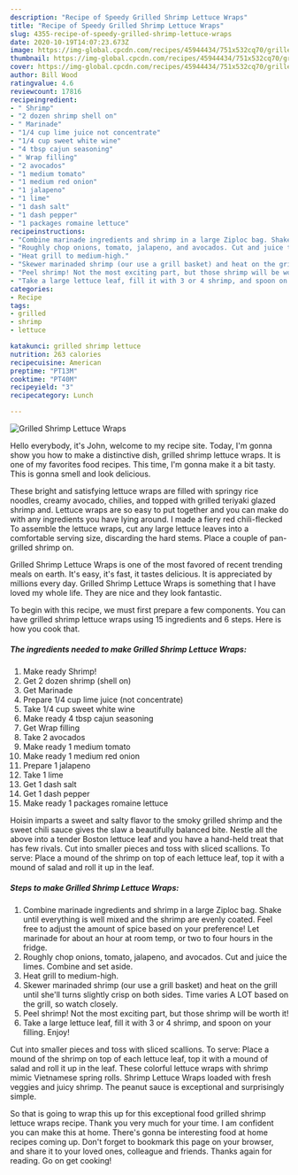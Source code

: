 ```yaml
---
description: "Recipe of Speedy Grilled Shrimp Lettuce Wraps"
title: "Recipe of Speedy Grilled Shrimp Lettuce Wraps"
slug: 4355-recipe-of-speedy-grilled-shrimp-lettuce-wraps
date: 2020-10-19T14:07:23.673Z
image: https://img-global.cpcdn.com/recipes/45944434/751x532cq70/grilled-shrimp-lettuce-wraps-recipe-main-photo.jpg
thumbnail: https://img-global.cpcdn.com/recipes/45944434/751x532cq70/grilled-shrimp-lettuce-wraps-recipe-main-photo.jpg
cover: https://img-global.cpcdn.com/recipes/45944434/751x532cq70/grilled-shrimp-lettuce-wraps-recipe-main-photo.jpg
author: Bill Wood
ratingvalue: 4.6
reviewcount: 17816
recipeingredient:
- " Shrimp"
- "2 dozen shrimp shell on"
- " Marinade"
- "1/4 cup lime juice not concentrate"
- "1/4 cup sweet white wine"
- "4 tbsp cajun seasoning"
- " Wrap filling"
- "2 avocados"
- "1 medium tomato"
- "1 medium red onion"
- "1 jalapeno"
- "1 lime"
- "1 dash salt"
- "1 dash pepper"
- "1 packages romaine lettuce"
recipeinstructions:
- "Combine marinade ingredients and shrimp in a large Ziploc bag. Shake until everything is well mixed and the shrimp are evenly coated. Feel free to adjust the amount of spice based on your preference! Let marinade for about an hour at room temp, or two to four hours in the fridge."
- "Roughly chop onions, tomato, jalapeno, and avocados. Cut and juice the limes. Combine and set aside."
- "Heat grill to medium-high."
- "Skewer marinaded shrimp (our use a grill basket) and heat on the grill until she&#39;ll turns slightly crisp on both sides. Time varies A LOT based on the grill, so watch closely."
- "Peel shrimp! Not the most exciting part, but those shrimp will be worth it!"
- "Take a large lettuce leaf, fill it with 3 or 4 shrimp, and spoon on your filling. Enjoy!"
categories:
- Recipe
tags:
- grilled
- shrimp
- lettuce

katakunci: grilled shrimp lettuce 
nutrition: 263 calories
recipecuisine: American
preptime: "PT13M"
cooktime: "PT40M"
recipeyield: "3"
recipecategory: Lunch

---
```



![Grilled Shrimp Lettuce Wraps](https://img-global.cpcdn.com/recipes/45944434/751x532cq70/grilled-shrimp-lettuce-wraps-recipe-main-photo.jpg)

Hello everybody, it's John, welcome to my recipe site. Today, I'm gonna show you how to make a distinctive dish, grilled shrimp lettuce wraps. It is one of my favorites food recipes. This time, I'm gonna make it a bit tasty. This is gonna smell and look delicious.

These bright and satisfying lettuce wraps are filled with springy rice noodles, creamy avocado, chilies, and topped with grilled teriyaki glazed shrimp and. Lettuce wraps are so easy to put together and you can make do with any ingredients you have lying around. I made a fiery red chili-flecked To assemble the lettuce wraps, cut any large lettuce leaves into a comfortable serving size, discarding the hard stems. Place a couple of pan-grilled shrimp on.

Grilled Shrimp Lettuce Wraps is one of the most favored of recent trending meals on earth. It's easy, it's fast, it tastes delicious. It is appreciated by millions every day. Grilled Shrimp Lettuce Wraps is something that I have loved my whole life. They are nice and they look fantastic.


To begin with this recipe, we must first prepare a few components. You can have grilled shrimp lettuce wraps using 15 ingredients and 6 steps. Here is how you cook that.

<!--inarticleads1-->

##### The ingredients needed to make Grilled Shrimp Lettuce Wraps:

1. Make ready  Shrimp!
1. Get 2 dozen shrimp (shell on)
1. Get  Marinade
1. Prepare 1/4 cup lime juice (not concentrate)
1. Take 1/4 cup sweet white wine
1. Make ready 4 tbsp cajun seasoning
1. Get  Wrap filling
1. Take 2 avocados
1. Make ready 1 medium tomato
1. Make ready 1 medium red onion
1. Prepare 1 jalapeno
1. Take 1 lime
1. Get 1 dash salt
1. Get 1 dash pepper
1. Make ready 1 packages romaine lettuce


Hoisin imparts a sweet and salty flavor to the smoky grilled shrimp and the sweet chili sauce gives the slaw a beautifully balanced bite. Nestle all the above into a tender Boston lettuce leaf and you have a hand-held treat that has few rivals. Cut into smaller pieces and toss with sliced scallions. To serve: Place a mound of the shrimp on top of each lettuce leaf, top it with a mound of salad and roll it up in the leaf. 

<!--inarticleads2-->

##### Steps to make Grilled Shrimp Lettuce Wraps:

1. Combine marinade ingredients and shrimp in a large Ziploc bag. Shake until everything is well mixed and the shrimp are evenly coated. Feel free to adjust the amount of spice based on your preference! Let marinade for about an hour at room temp, or two to four hours in the fridge.
1. Roughly chop onions, tomato, jalapeno, and avocados. Cut and juice the limes. Combine and set aside.
1. Heat grill to medium-high.
1. Skewer marinaded shrimp (our use a grill basket) and heat on the grill until she&#39;ll turns slightly crisp on both sides. Time varies A LOT based on the grill, so watch closely.
1. Peel shrimp! Not the most exciting part, but those shrimp will be worth it!
1. Take a large lettuce leaf, fill it with 3 or 4 shrimp, and spoon on your filling. Enjoy!


Cut into smaller pieces and toss with sliced scallions. To serve: Place a mound of the shrimp on top of each lettuce leaf, top it with a mound of salad and roll it up in the leaf. These colorful lettuce wraps with shrimp mimic Vietnamese spring rolls. Shrimp Lettuce Wraps loaded with fresh veggies and juicy shrimp. The peanut sauce is exceptional and surprisingly simple. 

So that is going to wrap this up for this exceptional food grilled shrimp lettuce wraps recipe. Thank you very much for your time. I am confident you can make this at home. There's gonna be interesting food at home recipes coming up. Don't forget to bookmark this page on your browser, and share it to your loved ones, colleague and friends. Thanks again for reading. Go on get cooking!
